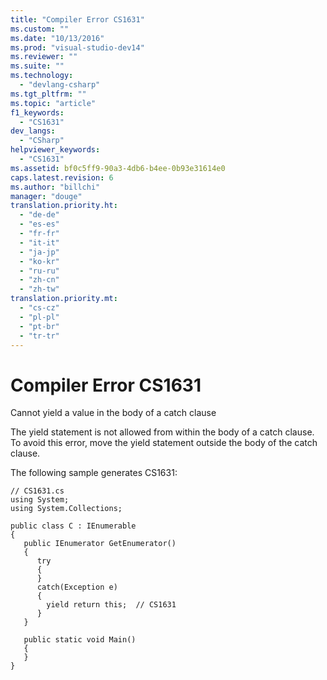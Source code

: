```yaml
---
title: "Compiler Error CS1631"
ms.custom: ""
ms.date: "10/13/2016"
ms.prod: "visual-studio-dev14"
ms.reviewer: ""
ms.suite: ""
ms.technology: 
  - "devlang-csharp"
ms.tgt_pltfrm: ""
ms.topic: "article"
f1_keywords: 
  - "CS1631"
dev_langs: 
  - "CSharp"
helpviewer_keywords: 
  - "CS1631"
ms.assetid: bf0c5ff9-90a3-4db6-b4ee-0b93e31614e0
caps.latest.revision: 6
ms.author: "billchi"
manager: "douge"
translation.priority.ht: 
  - "de-de"
  - "es-es"
  - "fr-fr"
  - "it-it"
  - "ja-jp"
  - "ko-kr"
  - "ru-ru"
  - "zh-cn"
  - "zh-tw"
translation.priority.mt: 
  - "cs-cz"
  - "pl-pl"
  - "pt-br"
  - "tr-tr"
---
```

# Compiler Error CS1631
Cannot yield a value in the body of a catch clause  
  
 The yield statement is not allowed from within the body of a catch clause. To avoid this error, move the yield statement outside the body of the catch clause.  
  
 The following sample generates CS1631:  
  
```  
// CS1631.cs  
using System;  
using System.Collections;  
  
public class C : IEnumerable  
{  
   public IEnumerator GetEnumerator()   
   {  
      try  
      {  
      }  
      catch(Exception e)  
      {  
        yield return this;  // CS1631  
      }  
   }    
  
   public static void Main()   
   {  
   }  
}  
```